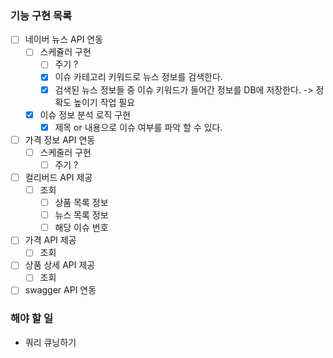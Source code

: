 ### 기능 구현 목록

- [ ] 네이버 뉴스 API 연동
    - [ ] 스케쥴러 구현
        - [ ] 주기 ?
        - [x] 이슈 카테고리 키워드로 뉴스 정보를 검색한다. 
        - [x] 검색된 뉴스 정보들 중 이슈 키워드가 들어간 정보를 DB에 저장한다.
          -> 정확도 높이기 작업 필요                
    - [x] 이슈 정보 분석 로직 구현
        - [x] 제목 or 내용으로 이슈 여부를 파악 할 수 있다.

- [ ] 가격 정보 API 연동
    - [ ] 스케줄러 구현
        - [ ] 주기 ?

- [ ] 컬리버드 API 제공
    - [ ] 조회
        - [ ] 상품 목록 정보
        - [ ] 뉴스 목록 정보
        - [ ] 해당 이슈 번호

- [ ] 가격 API 제공
    - [ ] 조회
    
- [ ] 상품 상세 API 제공
    - [ ] 조회
- [ ] swagger API 연동

### 해야 할 일
- 쿼리 큐닝하기